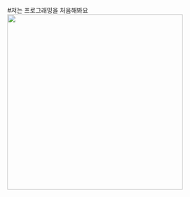 #저는 프로그래밍을 처음해봐요
<img src = "http://farm4.staticflickr.com/3730/10514649476_e170380617.jpg" width="400">

